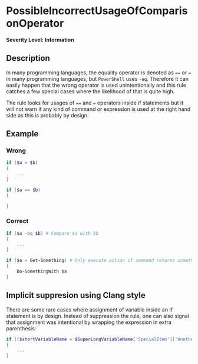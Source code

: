 # PossibleIncorrectUsageOfComparisonOperator

**Severity Level: Information**

## Description

In many programming languages, the equality operator is denoted as `==` or `=` in many programming languages, but `PowerShell` uses `-eq`. Therefore it can easily happen that the wrong operator is used unintentionally and this rule catches a few special cases where the likelihood of that is quite high.

The rule looks for usages of `==` and `=` operators inside if statements but it will not warn if any kind of command or expression is used at the right hand side as this is probably by design.

## Example

### Wrong

```` PowerShell
if ($a = $b)
{
    ...
}
````

```` PowerShell
if ($a == $b)
{

}
````

### Correct

```` PowerShell
if ($a -eq $b) # Compare $a with $b
{
    ...
}
````

```` PowerShell
if ($a = Get-Something) # Only execute action if command returns something and assign result to variable
{
    Do-SomethingWith $a
}
````

## Implicit suppresion using Clang style

There are some rare cases where assignment of variable inside an if statement is by design. Instead of suppression the rule, one can also signal that assignment was intentional by wrapping the expression in extra parenthesis:

```` powershell
if (($shortVariableName = $SuperLongVariableName['SpecialItem']['AnotherItem']))
{
    ...
}
````